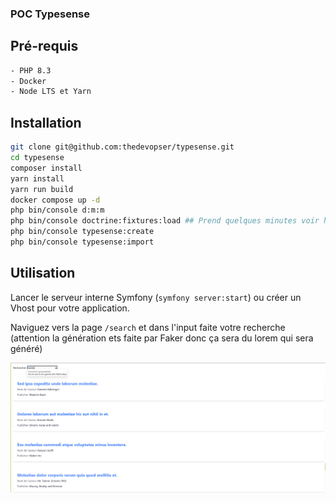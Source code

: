 ### POC Typesense

## Pré-requis

```bash
- PHP 8.3
- Docker
- Node LTS et Yarn
```

## Installation

```bash
git clone git@github.com:thedevopser/typesense.git
cd typesense
composer install
yarn install
yarn run build
docker compose up -d
php bin/console d:m:m
php bin/console doctrine:fixtures:load ## Prend quelques minutes voir heures, soyez patient
php bin/console typesense:create
php bin/console typesense:import
```

## Utilisation 

Lancer le serveur interne Symfony (`symfony server:start`) ou créer un Vhost pour votre application.

Naviguez vers la page `/search` et dans l'input faite votre recherche (attention la génération ets faite par Faker donc ça sera du lorem qui sera généré)

![img.png](img.png)